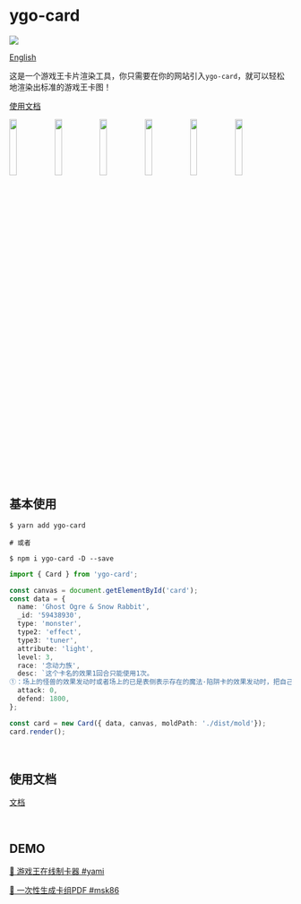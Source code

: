 # ygo-card

<a href="https://www.npmjs.com/package/ygo-card">
  <img src="https://img.shields.io/npm/v/ygo-card"/>
</a>

<a href="https://github.com/ymssx/ygo-card">English</a>

这是一个游戏王卡片渲染工具，你只需要在你的网站引入`ygo-card`，就可以轻松地渲染出标准的游戏王卡图！

<a href="https://gitee.com/ymssx/cardjs/wikis/HOME?sort_id=5044200">使用文档</a>

<div align=left>
  <img src="https://gitee.com/ymssx/cardjs/raw/master/demo/黑魔术少女.jpg" width="16%" max-width="150" /><img src="https://gitee.com/ymssx/cardjs/raw/master/demo/黑魔术师.jpg" width="16%" max-width="150" /><img src="https://gitee.com/ymssx/cardjs/raw/master/demo/死者苏生.jpg" width="16%" max-width="150" /><img src="https://gitee.com/ymssx/cardjs/raw/master/demo/神圣防护罩 -反射镜力-.jpg" width="16%" max-width="150" /><img src="https://gitee.com/ymssx/cardjs/raw/master/demo/元素英雄 神·新宇侠.jpg" width="16%" max-width="150" /><img src="https://gitee.com/ymssx/cardjs/raw/master/demo/流天类星龙.jpg" width="16%" max-width="150" />
</div>

<br/>

## 基本使用

```shell
$ yarn add ygo-card

# 或者

$ npm i ygo-card -D --save
```

```typescript
import { Card } from 'ygo-card';

const canvas = document.getElementById('card');
const data = {
  name: 'Ghost Ogre & Snow Rabbit',
  _id: '59438930',
  type: 'monster',
  type2: 'effect',
  type3: 'tuner',
  attribute: 'light',
  level: 3,
  race: '念动力族',
  desc: `这个卡名的效果1回合只能使用1次。
①：场上的怪兽的效果发动时或者场上的已是表侧表示存在的魔法·陷阱卡的效果发动时，把自己的手卡·场上的这张卡送去墓地才能发动。场上的那张卡破坏。`,
  attack: 0,
  defend: 1800,
};

const card = new Card({ data, canvas, moldPath: './dist/mold'});
card.render();
```

<br/>

## 使用文档

<a href="https://github.com/ymssx/ygo-card/wiki">文档</a>

<br/>

## DEMO

[🔗 游戏王在线制卡器  #yami](https://ymssx.github.io/ygo/)

[🔗 一次性生成卡组PDF #msk86](https://github.com/msk86/ygo-card-print)

<br/>